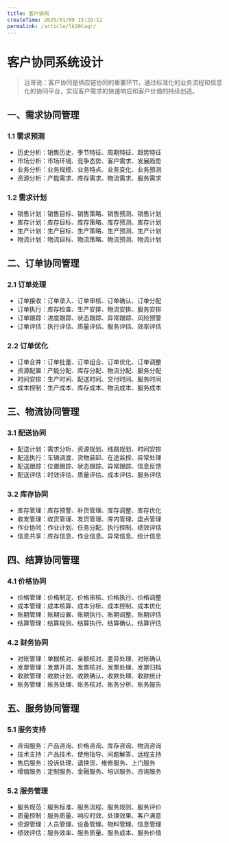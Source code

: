 ```yaml
---
title: 客户协同
createTime: 2025/01/09 15:29:12
permalink: /article/lk20laqr/
---
```

# 客户协同系统设计

> 远哥说：客户协同是供应链协同的重要环节，通过标准化的业务流程和信息化的协同平台，实现客户需求的快速响应和客户价值的持续创造。

## 一、需求协同管理

### 1.1 需求预测
- 历史分析：销售历史、季节特征、周期特征、趋势特征
- 市场分析：市场环境、竞争态势、客户需求、发展趋势
- 业务分析：业务规模、业务特点、业务变化、业务预测
- 资源分析：产能需求、库存需求、物流需求、服务需求

### 1.2 需求计划
- 销售计划：销售目标、销售策略、销售预测、销售计划
- 库存计划：库存目标、库存策略、库存预测、库存计划
- 生产计划：生产目标、生产策略、生产预测、生产计划
- 物流计划：物流目标、物流策略、物流预测、物流计划

## 二、订单协同管理

### 2.1 订单处理
- 订单接收：订单录入、订单审核、订单确认、订单分配
- 订单执行：库存检查、生产安排、物流安排、服务安排
- 订单跟踪：进度跟踪、状态跟踪、异常跟踪、风险预警
- 订单评估：执行评估、质量评估、服务评估、效率评估

### 2.2 订单优化
- 订单合并：订单批量、订单组合、订单优化、订单调整
- 资源配置：产能分配、库存分配、物流分配、服务分配
- 时间安排：生产时间、配送时间、交付时间、服务时间
- 成本控制：生产成本、库存成本、物流成本、服务成本

## 三、物流协同管理

### 3.1 配送协同
- 配送计划：需求分析、资源规划、线路规划、时间安排
- 配送执行：车辆调度、货物装卸、在途监控、异常处理
- 配送跟踪：位置跟踪、状态跟踪、异常跟踪、信息反馈
- 配送评估：时效评估、质量评估、成本评估、服务评估

### 3.2 库存协同
- 库存管理：库存预警、补货管理、库存调整、库存优化
- 收发管理：收货管理、发货管理、库内管理、盘点管理
- 作业协同：作业计划、任务分配、执行控制、绩效评估
- 信息共享：库存信息、作业信息、异常信息、统计信息

## 四、结算协同管理

### 4.1 价格协同
- 价格管理：价格制定、价格审核、价格执行、价格调整
- 成本管理：成本核算、成本分析、成本控制、成本优化
- 账期管理：账期设置、账期执行、账期调整、账期评估
- 结算管理：结算规则、结算执行、结算确认、结算评估

### 4.2 财务协同
- 对账管理：单据核对、金额核对、差异处理、对账确认
- 发票管理：发票开具、发票核对、发票处理、发票归档
- 收款管理：收款计划、收款确认、收款处理、收款统计
- 账务管理：账务处理、账务核对、账务分析、账务报告

## 五、服务协同管理

### 5.1 服务支持
- 咨询服务：产品咨询、价格咨询、库存咨询、物流咨询
- 技术支持：产品技术、使用指导、问题解答、远程支持
- 售后服务：投诉处理、退换货、维修服务、上门服务
- 增值服务：定制服务、金融服务、培训服务、咨询服务

### 5.2 服务管理
- 服务规范：服务标准、服务流程、服务规则、服务评价
- 质量控制：服务质量、响应时效、处理效果、客户满意
- 资源管理：人员管理、设备管理、物料管理、信息管理
- 绩效评估：服务效率、服务质量、服务成本、服务价值